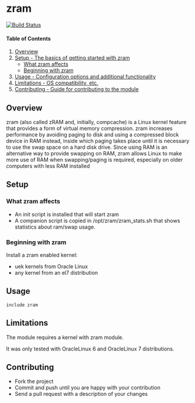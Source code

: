 # zram
[![Build Status](https://travis-ci.org/cristifalcas/puppet-zram.png?branch=master)](https://travis-ci.org/cristifalcas/puppet-zram)

#### Table of Contents

1. [Overview](#overview)
2. [Setup - The basics of getting started with zram](#setup)
    * [What zram affects](#what-zram-affects)
    * [Beginning with zram](#beginning-with-zram)
3. [Usage - Configuration options and additional functionality](#usage)
4. [Limitations - OS compatibility, etc.](#limitations)
5. [Contributing - Guide for contributing to the module](#development)

## Overview

zram (also called zRAM and, initially, compcache) is a Linux kernel feature that provides a form of 
virtual memory compression. zram increases performance by avoiding paging to disk and using a compressed 
block device in RAM instead, inside which paging takes place until it is necessary to use the swap space 
on a hard disk drive. Since using RAM is an alternative way to provide swapping on RAM, zram allows Linux 
to make more use of RAM when swapping/paging is required, especially on older computers with less RAM installed

## Setup

### What zram affects

* An init script is installed that will start zram
* A companion script is copied in /opt/zram/zram_stats.sh that shows statistics about ram/swap usage.

### Beginning with zram

Install a zram enabled kernel:
* uek kernels from Oracle Linux
* any kernel from an el7 distribution

## Usage

    include zram


## Limitations

The module requires a kernel with zram module.

It was only tested with OracleLinux 6 and OracleLinux 7 distributions.

## Contributing

* Fork the project
* Commit and push until you are happy with your contribution
* Send a pull request with a description of your changes


